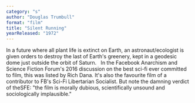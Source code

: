 ```yaml
---
category: "s"
author: "Douglas Trumbull"
format: "film"
title: "Silent Running"
yearReleased: "1972"
---
```

In a future where all plant life is extinct on Earth, an astronaut/ecologist is given orders to destroy the last of Earth's greenery, kept in a geodesic dome just outside the orbit of Saturn.
 
In the Facebook Anarchism and Science Fiction Forum's 2016 discussion on the best sci-fi ever committed to film, this was listed by Rich Dana. It's also the favourite film of a contributor to FB's Sci-Fi Libertarian Socialist. But note the damning verdict of theSFE: "the film is morally dubious, scientifically unsound and sociologically implausible."
 